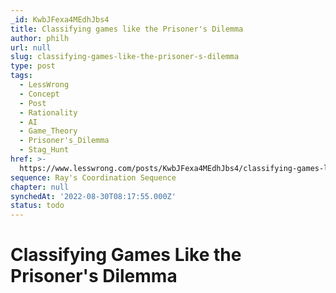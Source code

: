 ```yaml
---
_id: KwbJFexa4MEdhJbs4
title: Classifying games like the Prisoner's Dilemma
author: philh
url: null
slug: classifying-games-like-the-prisoner-s-dilemma
type: post
tags:
  - LessWrong
  - Concept
  - Post
  - Rationality
  - AI
  - Game_Theory
  - Prisoner's_Dilemma
  - Stag_Hunt
href: >-
  https://www.lesswrong.com/posts/KwbJFexa4MEdhJbs4/classifying-games-like-the-prisoner-s-dilemma
sequence: Ray's Coordination Sequence
chapter: null
synchedAt: '2022-08-30T08:17:55.000Z'
status: todo
---
```


# Classifying Games Like the Prisoner's Dilemma
